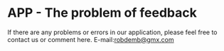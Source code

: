 # APP - The problem of feedback


If there are any problems or errors in our application, please feel free to contact us or comment here. 
E-mail:robdemb@gmx.com
